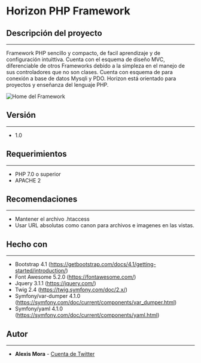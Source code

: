 # Horizon PHP Framework

## Descripción del proyecto
------
Framework PHP sencillo y compacto, de facil aprendizaje y de configuración intuittiva. Cuenta con el esquema de diseño MVC, diferenciable de otros Frameworks debido a la simpleza en el manejo de sus controladores que no son clases. Cuenta con esquema de para conexión a base de datos Mysqli y PDO. Horizon está orientado para proyectos y enseñanza del lenguaje PHP.

![Home del Framework](https://firebasestorage.googleapis.com/v0/b/horizon-81484.appspot.com/o/Horizon.png?alt=media&token=37c67d3a-0761-423b-b1d4-9a9d5d2532cb "Home del Framework")

## Versión
------
* 1.0

## Requerimientos
------
* PHP 7.0 o superior
* APACHE 2

## Recomendaciones
------
* Mantener el archivo .htaccess
* Usar URL absolutas como canon para archivos e imagenes en las vistas.

## Hecho con
------
* Bootstrap 4.1 (https://getbootstrap.com/docs/4.1/getting-started/introduction/)
* Font Awesome 5.2.0 (https://fontawesome.com/)
* Jquery 3.1.1 (https://jquery.com/)
* Twig 2.4 (https://twig.symfony.com/doc/2.x/)
* Symfony/var-dumper 4.1.0 (https://symfony.com/doc/current/components/var_dumper.html)
* Symfony/yaml 4.1.0 (https://symfony.com/doc/current/components/yaml.html)

## Autor
------
* **Alexis Mora** - [Cuenta de Twitter](https://twitter.com/alxsmora1)